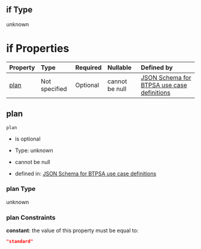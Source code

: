 ## if Type

unknown

# if Properties

| Property      | Type          | Required | Nullable       | Defined by                                                                                                                                                                                                                                  |
| :------------ | :------------ | :------- | :------------- | :------------------------------------------------------------------------------------------------------------------------------------------------------------------------------------------------------------------------------------------ |
| [plan](#plan) | Not specified | Optional | cannot be null | [JSON Schema for BTPSA use case definitions](btpsa-usecase-properties-services-items-allof-1-then-allof-56-then-allof-0-if-properties-plan.md "undefined#/properties/services/items/allOf/1/then/allOf/56/then/allOf/0/if/properties/plan") |

## plan



`plan`

*   is optional

*   Type: unknown

*   cannot be null

*   defined in: [JSON Schema for BTPSA use case definitions](btpsa-usecase-properties-services-items-allof-1-then-allof-56-then-allof-0-if-properties-plan.md "undefined#/properties/services/items/allOf/1/then/allOf/56/then/allOf/0/if/properties/plan")

### plan Type

unknown

### plan Constraints

**constant**: the value of this property must be equal to:

```json
"standard"
```
